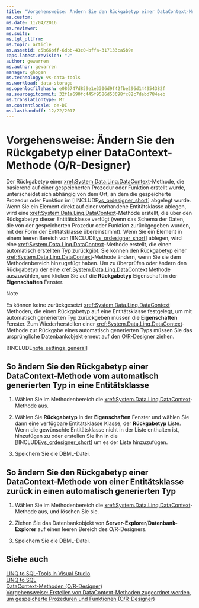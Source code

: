 ```yaml
---
title: "Vorgehensweise: Ändern Sie den Rückgabetyp einer DataContext-Methode (O-R-Designer) | Microsoft Docs"
ms.custom: 
ms.date: 11/04/2016
ms.reviewer: 
ms.suite: 
ms.tgt_pltfrm: 
ms.topic: article
ms.assetid: c5b66bff-6dbb-43c0-bffa-317133ca5b9e
caps.latest.revision: "2"
author: gewarren
ms.author: gewarren
manager: ghogen
ms.technology: vs-data-tools
ms.workload: data-storage
ms.openlocfilehash: e086747d859e1e3306d9f42fbe296d144954382f
ms.sourcegitcommit: 32f1a690fc445f9586d53698fc82c7debd784eeb
ms.translationtype: MT
ms.contentlocale: de-DE
ms.lasthandoff: 12/22/2017
---
```

# <a name="how-to-change-the-return-type-of-a-datacontext-method-or-designer"></a>Vorgehensweise: Ändern Sie den Rückgabetyp einer DataContext-Methode (O/R-Designer)
Der Rückgabetyp einer <xref:System.Data.Linq.DataContext>-Methode, die basierend auf einer gespeicherten Prozedur oder Funktion erstellt wurde, unterscheidet sich abhängig von dem Ort, an dem die gespeicherte Prozedur oder Funktion im [!INCLUDE[vs_ordesigner_short](../data-tools/includes/vs_ordesigner_short_md.md)] abgelegt wurde. Wenn Sie ein Element direkt auf einer vorhandene Entitätsklasse ablegen, wird eine <xref:System.Data.Linq.DataContext>-Methode erstellt, die über den Rückgabetyp dieser Entitätsklasse verfügt (wenn das Schema der Daten, die von der gespeicherten Prozedur oder Funktion zurückgegeben wurden, mit der Form der Entitätsklasse übereinstimmt). Wenn Sie ein Element in einem leeren Bereich von [!INCLUDE[vs_ordesigner_short](../data-tools/includes/vs_ordesigner_short_md.md)] ablegen, wird eine <xref:System.Data.Linq.DataContext>-Methode erstellt, die einen automatisch erstellten Typ zurückgibt. Sie können den Rückgabetyp einer <xref:System.Data.Linq.DataContext>-Methode ändern, wenn Sie sie dem Methodenbereich hinzugefügt haben. Um zu überprüfen oder ändern den Rückgabetyp der eine <xref:System.Data.Linq.DataContext> Methode auszuwählen, und klicken Sie auf die **Rückgabetyp** Eigenschaft in der **Eigenschaften** Fenster.  
  
> [!NOTE]
>  Es können keine zurückgesetzt <xref:System.Data.Linq.DataContext> Methoden, die einen Rückgabetyp auf eine Entitätsklasse festgelegt, um mit automatisch generierten Typ zurückgeben müssen die **Eigenschaften** Fenster. Zum Wiederherstellen einer <xref:System.Data.Linq.DataContext>-Methode zur Rückgabe eines automatisch generierten Typs müssen Sie das ursprüngliche Datenbankobjekt erneut auf den O/R-Designer ziehen.  
  
[!INCLUDE[note_settings_general](../data-tools/includes/note_settings_general_md.md)]  
  
## <a name="to-change-the-return-type-of-a-datacontext-method-from-the-auto-generated-type-to-an-entity-class"></a>So ändern Sie den Rückgabetyp einer DataContext-Methode vom automatisch generierten Typ in eine Entitätsklasse  
  
1.  Wählen Sie im Methodenbereich die <xref:System.Data.Linq.DataContext>-Methode aus.  
  
2.  Wählen Sie **Rückgabetyp** in der **Eigenschaften** Fenster und wählen Sie dann eine verfügbare Entitätsklasse Klasse, der **Rückgabetyp** Liste. Wenn die gewünschte Entitätsklasse nicht in der Liste enthalten ist, hinzufügen zu oder erstellen Sie ihn in die [!INCLUDE[vs_ordesigner_short](../data-tools/includes/vs_ordesigner_short_md.md)] um es der Liste hinzuzufügen.  
  
3.  Speichern Sie die DBML-Datei.  
  
## <a name="to-change-the-return-type-of-a-datacontext-method-from-an-entity-class-back-to-the-auto-generated-type"></a>So ändern Sie den Rückgabetyp einer DataContext-Methode von einer Entitätsklasse zurück in einen automatisch generierten Typ  
  
1.  Wählen Sie im Methodenbereich die <xref:System.Data.Linq.DataContext>-Methode aus, und löschen Sie sie.  
  
2.  Ziehen Sie das Datenbankobjekt von **Server-Explorer**/**Datenbank-Explorer** auf einen leeren Bereich des O/R-Designers.  
  
3.  Speichern Sie die DBML-Datei.  
  
## <a name="see-also"></a>Siehe auch
[LINQ to SQL-Tools in Visual Studio](../data-tools/linq-to-sql-tools-in-visual-studio2.md)   
[LINQ to SQL](/dotnet/framework/data/adonet/sql/linq/index)   
[DataContext-Methoden (O/R-Designer)](../data-tools/datacontext-methods-o-r-designer.md)   
[Vorgehensweise: Erstellen von DataContext-Methoden zugeordnet werden, um gespeicherte Prozeduren und Funktionen (O/R-Designer)](../data-tools/how-to-create-datacontext-methods-mapped-to-stored-procedures-and-functions-o-r-designer.md)